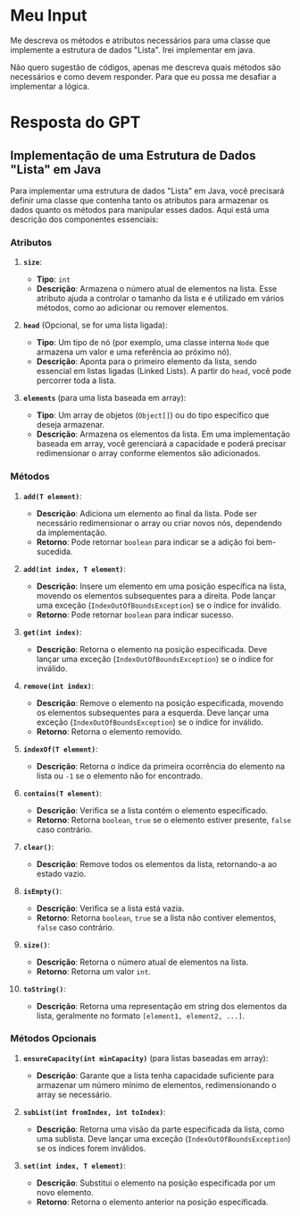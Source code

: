 # Meu Input
Me descreva os métodos e atributos necessários para uma classe que implemente a estrutura de dados "Lista". Irei implementar em java.

Não quero sugestão de códigos, apenas me descreva quais métodos são necessários e como devem responder. Para que eu possa me desafiar a implementar a lógica.

# Resposta do GPT
## Implementação de uma Estrutura de Dados "Lista" em Java

Para implementar uma estrutura de dados "Lista" em Java, você precisará definir uma classe que contenha tanto os atributos para armazenar os dados quanto os métodos para manipular esses dados. Aqui está uma descrição dos componentes essenciais:

### Atributos

1. **`size`**:
   - **Tipo**: `int`
   - **Descrição**: Armazena o número atual de elementos na lista. Esse atributo ajuda a controlar o tamanho da lista e é utilizado em vários métodos, como ao adicionar ou remover elementos.

2. **`head`** (Opcional, se for uma lista ligada):
   - **Tipo**: Um tipo de nó (por exemplo, uma classe interna `Node` que armazena um valor e uma referência ao próximo nó).
   - **Descrição**: Aponta para o primeiro elemento da lista, sendo essencial em listas ligadas (Linked Lists). A partir do `head`, você pode percorrer toda a lista.

3. **`elements`** (para uma lista baseada em array):
   - **Tipo**: Um array de objetos (`Object[]`) ou do tipo específico que deseja armazenar.
   - **Descrição**: Armazena os elementos da lista. Em uma implementação baseada em array, você gerenciará a capacidade e poderá precisar redimensionar o array conforme elementos são adicionados.

### Métodos

1. **`add(T element)`**:
   - **Descrição**: Adiciona um elemento ao final da lista. Pode ser necessário redimensionar o array ou criar novos nós, dependendo da implementação.
   - **Retorno**: Pode retornar `boolean` para indicar se a adição foi bem-sucedida.

2. **`add(int index, T element)`**:
   - **Descrição**: Insere um elemento em uma posição específica na lista, movendo os elementos subsequentes para a direita. Pode lançar uma exceção (`IndexOutOfBoundsException`) se o índice for inválido.
   - **Retorno**: Pode retornar `boolean` para indicar sucesso.

3. **`get(int index)`**:
   - **Descrição**: Retorna o elemento na posição especificada. Deve lançar uma exceção (`IndexOutOfBoundsException`) se o índice for inválido.

4. **`remove(int index)`**:
   - **Descrição**: Remove o elemento na posição especificada, movendo os elementos subsequentes para a esquerda. Deve lançar uma exceção (`IndexOutOfBoundsException`) se o índice for inválido.
   - **Retorno**: Retorna o elemento removido.

5. **`indexOf(T element)`**:
   - **Descrição**: Retorna o índice da primeira ocorrência do elemento na lista ou `-1` se o elemento não for encontrado.

6. **`contains(T element)`**:
   - **Descrição**: Verifica se a lista contém o elemento especificado.
   - **Retorno**: Retorna `boolean`, `true` se o elemento estiver presente, `false` caso contrário.

7. **`clear()`**:
   - **Descrição**: Remove todos os elementos da lista, retornando-a ao estado vazio.

8. **`isEmpty()`**:
   - **Descrição**: Verifica se a lista está vazia.
   - **Retorno**: Retorna `boolean`, `true` se a lista não contiver elementos, `false` caso contrário.

9. **`size()`**:
   - **Descrição**: Retorna o número atual de elementos na lista.
   - **Retorno**: Retorna um valor `int`.

10. **`toString()`**:
    - **Descrição**: Retorna uma representação em string dos elementos da lista, geralmente no formato `[element1, element2, ...]`.

### Métodos Opcionais

1. **`ensureCapacity(int minCapacity)`** (para listas baseadas em array):
   - **Descrição**: Garante que a lista tenha capacidade suficiente para armazenar um número mínimo de elementos, redimensionando o array se necessário.

2. **`subList(int fromIndex, int toIndex)`**:
   - **Descrição**: Retorna uma visão da parte especificada da lista, como uma sublista. Deve lançar uma exceção (`IndexOutOfBoundsException`) se os índices forem inválidos.

3. **`set(int index, T element)`**:
   - **Descrição**: Substitui o elemento na posição especificada por um novo elemento.
   - **Retorno**: Retorna o elemento anterior na posição especificada.
